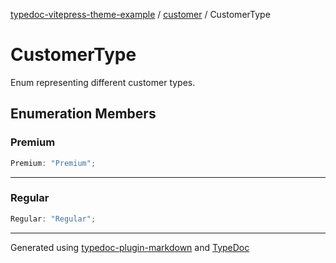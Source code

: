 [typedoc-vitepress-theme-example](../../index.md) / [customer](../index.md) / CustomerType

# CustomerType

Enum representing different customer types.

## Enumeration Members

### Premium

```ts
Premium: "Premium";
```

***

### Regular

```ts
Regular: "Regular";
```

***

Generated using [typedoc-plugin-markdown](https://www.npmjs.com/package/typedoc-plugin-markdown) and [TypeDoc](https://typedoc.org/)
